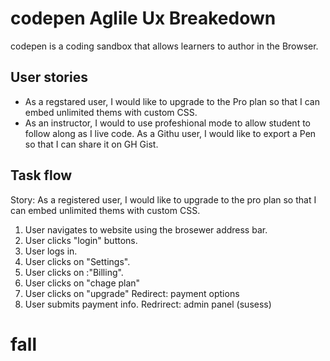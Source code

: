 # codepen Aglile Ux Breakedown
codepen is a coding sandbox that allows learners to author in the Browser.

## User stories
- As a regstared user, I would like to upgrade to the Pro plan so that I can embed unlimited thems with custom CSS.
- As an instructor, I would to use profeshional mode to allow student to follow along as I live code.
As a Githu user, I would like to export a Pen so that I can share it on GH Gist. 

## Task flow
Story: As a registered user, I would like to upgrade to the pro plan so that I can embed unlimited thems with custom CSS.
1. User navigates to website using the brosewer address bar.
2. User clicks "login" buttons.
3. User logs in.
4. User clicks on "Settings".
5. User clicks on :"Billing". 
6. User clicks on "chage plan"
7. User clicks on "upgrade" Redirect: payment options
8. User submits payment info. Redrirect: admin panel (susess)

# fall
